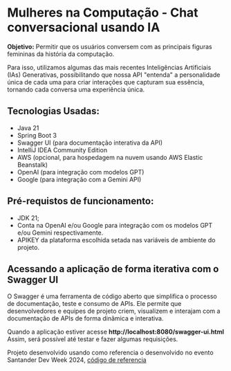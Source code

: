 # Mulheres na Computação - Chat conversacional usando IA


**Objetivo:** Permitir que os usuários conversem com as principais figuras femininas da história da computação.

Para isso, utilizamos algumas das mais recentes Inteligências Artificiais (IAs) Generativas, possibilitando que nossa API "entenda" a personalidade única de cada uma para criar interações que capturam sua essência, tornando cada conversa uma experiência única.

## Tecnologias Usadas:

- Java 21
- Spring Boot 3
- Swagger UI (para documentação interativa da API)
- IntelliJ IDEA Community Edition 
- AWS (opcional, para hospedagem na nuvem usando AWS Elastic Beanstalk)
- OpenAI (para integração com modelos GPT)
- Google (para integração com a Gemini API)


## Pré-requistos de funcionamento:


- JDK 21;
-  Conta na OpenAI e/ou Google para integração com os modelos GPT e/ou Gemini respectivamente.
- APIKEY da plataforma escolhida setada nas variáveis de ambiente do projeto.

## Acessando a aplicação de forma iterativa com o Swagger UI

O Swagger é uma ferramenta de código aberto que simplifica o processo de documentação, teste e consumo de APIs. Ele permite que desenvolvedores e equipes de projeto criem, visualizem e interajam com a documentação de APIs de forma dinâmica e interativa.

Quando a aplicação estiver acesse **http://localhost:8080/swagger-ui.html** 
Assim, será possível até testar e fazer algumas requisições.




Projeto desenvolvido usando como referencia o desenvolvido no evento Santander Dev Week 2024, [código de referencia](https://github.com/digitalinnovationone/santander-dev-week-2024)
